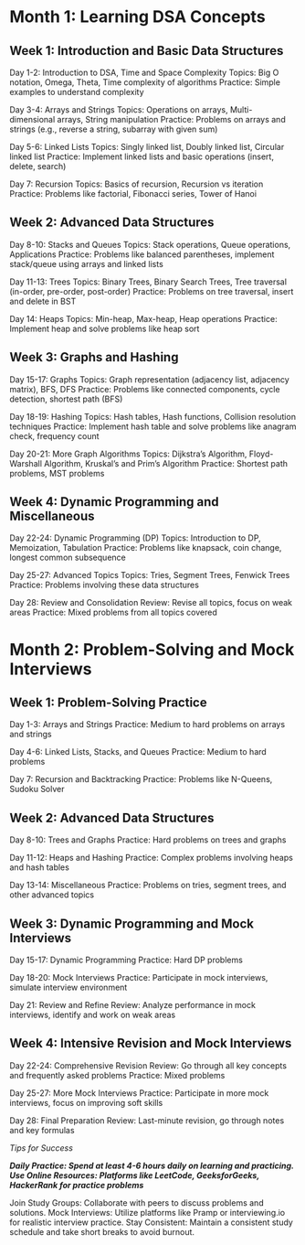 # Month 1: Learning DSA Concepts
## Week 1: Introduction and Basic Data Structures

Day 1-2: Introduction to DSA, Time and Space Complexity
Topics: Big O notation, Omega, Theta, Time complexity of algorithms
Practice: Simple examples to understand complexity

Day 3-4: Arrays and Strings
Topics: Operations on arrays, Multi-dimensional arrays, String manipulation
Practice: Problems on arrays and strings (e.g., reverse a string, subarray with given sum)

Day 5-6: Linked Lists
Topics: Singly linked list, Doubly linked list, Circular linked list
Practice: Implement linked lists and basic operations (insert, delete, search)

Day 7: Recursion
Topics: Basics of recursion, Recursion vs iteration
Practice: Problems like factorial, Fibonacci series, Tower of Hanoi

## Week 2: Advanced Data Structures
Day 8-10: Stacks and Queues
Topics: Stack operations, Queue operations, Applications
Practice: Problems like balanced parentheses, implement stack/queue using arrays and linked lists

Day 11-13: Trees
Topics: Binary Trees, Binary Search Trees, Tree traversal (in-order, pre-order, post-order)
Practice: Problems on tree traversal, insert and delete in BST

Day 14: Heaps
Topics: Min-heap, Max-heap, Heap operations
Practice: Implement heap and solve problems like heap sort

## Week 3: Graphs and Hashing
Day 15-17: Graphs
Topics: Graph representation (adjacency list, adjacency matrix), BFS, DFS
Practice: Problems like connected components, cycle detection, shortest path (BFS)

Day 18-19: Hashing
Topics: Hash tables, Hash functions, Collision resolution techniques
Practice: Implement hash table and solve problems like anagram check, frequency count

Day 20-21: More Graph Algorithms
Topics: Dijkstra’s Algorithm, Floyd-Warshall Algorithm, Kruskal’s and Prim’s Algorithm
Practice: Shortest path problems, MST problems

## Week 4: Dynamic Programming and Miscellaneous
Day 22-24: Dynamic Programming (DP)
Topics: Introduction to DP, Memoization, Tabulation
Practice: Problems like knapsack, coin change, longest common subsequence

Day 25-27: Advanced Topics
Topics: Tries, Segment Trees, Fenwick Trees
Practice: Problems involving these data structures

Day 28: Review and Consolidation
Review: Revise all topics, focus on weak areas
Practice: Mixed problems from all topics covered

# Month 2: Problem-Solving and Mock Interviews

## Week 1: Problem-Solving Practice
Day 1-3: Arrays and Strings
Practice: Medium to hard problems on arrays and strings

Day 4-6: Linked Lists, Stacks, and Queues
Practice: Medium to hard problems

Day 7: Recursion and Backtracking
Practice: Problems like N-Queens, Sudoku Solver

## Week 2: Advanced Data Structures
Day 8-10: Trees and Graphs
Practice: Hard problems on trees and graphs

Day 11-12: Heaps and Hashing
Practice: Complex problems involving heaps and hash tables

Day 13-14: Miscellaneous
Practice: Problems on tries, segment trees, and other advanced topics

## Week 3: Dynamic Programming and Mock Interviews
Day 15-17: Dynamic Programming
Practice: Hard DP problems

Day 18-20: Mock Interviews
Practice: Participate in mock interviews, simulate interview environment

Day 21: Review and Refine
Review: Analyze performance in mock interviews, identify and work on weak areas

## Week 4: Intensive Revision and Mock Interviews
Day 22-24: Comprehensive Revision
Review: Go through all key concepts and frequently asked problems
Practice: Mixed problems

Day 25-27: More Mock Interviews
Practice: Participate in more mock interviews, focus on improving soft skills

Day 28: Final Preparation
Review: Last-minute revision, go through notes and key formulas

_Tips for Success_

***Daily Practice: Spend at least 4-6 hours daily on learning and practicing.
Use Online Resources: Platforms like LeetCode, GeeksforGeeks, HackerRank for practice problems***

Join Study Groups: Collaborate with peers to discuss problems and solutions.
Mock Interviews: Utilize platforms like Pramp or interviewing.io for realistic interview practice.
Stay Consistent: Maintain a consistent study schedule and take short breaks to avoid burnout.
